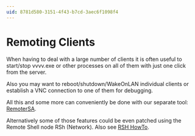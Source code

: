 ```yaml
---
uid: 8781d580-3151-4f43-b7cd-3aec6f1098f4
---
```


# Remoting Clients



When having to deal with a large number of clients it is often useful to start/stop vvvv.exe or other processes on all of them with just one click from the server.   

Also you may want to reboot/shutdown/WakeOnLAN individual clients or establish a VNC connection to one of them for debugging.   

All this and some more can conveniently be done with our separate tool: [RemoterSA](xref:71ad560c-5f5e-4f02-9573-22583a992ac4).  

Alternatively some of those features could be even patched using the Remote Shell node <span class="node">RSh (Network)</span>. Also see [RSH HowTo](xref:669aa8be-27ac-4727-acb4-c66dbc20a1c4).  


